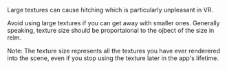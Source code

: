 Large textures can cause hitching which is particularly unpleasant in VR.

Avoid using large textures if you can get away with smaller ones. Generally speaking, texture size should be proportaional to the ojbect of the size in relm.

Note: The texture size represents all the textures you have ever renderered into the scene, even if you stop using the texture later in the app's lifetime.

